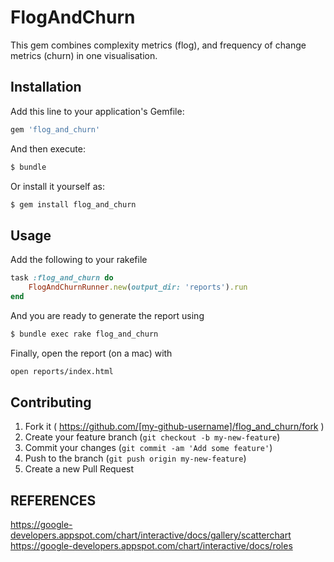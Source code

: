 # FlogAndChurn

This gem combines complexity metrics (flog), and frequency of change metrics (churn) in one visualisation.

## Installation

Add this line to your application's Gemfile:

```ruby
gem 'flog_and_churn'
```

And then execute:

```sh
$ bundle
```

Or install it yourself as:

```sh
$ gem install flog_and_churn
```

## Usage

Add the following to your rakefile

```ruby
task :flog_and_churn do
    FlogAndChurnRunner.new(output_dir: 'reports').run
end
```

And you are ready to generate the report using

```sh
$ bundle exec rake flog_and_churn
```

Finally, open the report (on a mac) with

```sh
open reports/index.html
```


## Contributing

1. Fork it ( https://github.com/[my-github-username]/flog_and_churn/fork )
2. Create your feature branch (`git checkout -b my-new-feature`)
3. Commit your changes (`git commit -am 'Add some feature'`)
4. Push to the branch (`git push origin my-new-feature`)
5. Create a new Pull Request

## REFERENCES

https://google-developers.appspot.com/chart/interactive/docs/gallery/scatterchart
https://google-developers.appspot.com/chart/interactive/docs/roles

